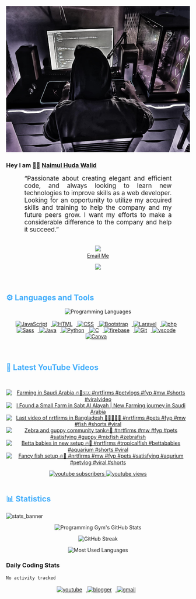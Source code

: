 <!-- ![github_cover_banner](https://www.digitalsolutionservices.com/img/services/web%20development.gif)-->

<div align="center" style="display:block;">
    <img height="400px" width="100%" alt="github cover banner" src="https://raw.githubusercontent.com/NaimulHudaWalid/NaimulHudaWalid/main/272276268_3114779035434264_920860974401480824_n.jpg"/> 
</div>

### Hey I am [👨🏻‍][facebook] [Naimul Huda Walid][youtube]



<p align:"center" style="text-align: justify; margin: 0 50px; font-size: 17px;" >
   “Passionate about creating elegant and efficient code, and always looking to learn new technologies to improve skills as a web developer. Looking for an opportunity to utilize my acquired skills and training to help the company and my future peers grow. I want my efforts to make a considerable difference to the company and help it succeed.”
<br>
<br>
<div align="center">

![](https://visitor-badge.glitch.me/badge?page_id=NaimulHudaWalid)
    <br />
[Email Me](mailto:dev.naimulhuda@gmail.com)
</div>
</p>
<!-- Typing SVG by DenverCoder1 - https://github.com/DenverCoder1/readme-typing-svg -->
<p align="center">
<!--   <a href="https://github.com/DenverCoder1/readme-typing-svg"> -->
    <img src="https://readme-typing-svg.herokuapp.com?color=E22FE4&width=380&height=45&lines=Open-Source+Enthusiast;Learning+In+Public;Empowering+Others;Nice+To+Meet+You+...&center=true"></a>

</p>
<br>
<!-- Languages and Tools -->

<h2 style="color: #44AEFB">⚙️ Languages and Tools</h2>
<div align="center" style="display:block;">
    <img width="100px" alt="Programming Languages" src="https://user-images.githubusercontent.com/78341798/194531121-47b0119a-ce00-439d-b586-125f86acb098.png"/> 
</div>
<br>   
<!-- Icons Resources -->
<!-- https://devicon.dev/ -->
<!-- https://cdn.jsdelivr.net/npm/simple-icons@v3/icons/ -->
<div align="center">
  <a href="https://developer.mozilla.org/en-US/docs/Web/JavaScript" target="_blank" rel="noreferrer">
      <img  alt="JavaScript" height="50px" style="padding-right:10px;" src="https://cdn.jsdelivr.net/gh/devicons/devicon/icons/javascript/javascript-plain.svg"/>
  </a>
  
 
  <a href="https://developer.mozilla.org/en-US/docs/Web/HTML" target="_blank" rel="noreferrer">
      <img  alt="HTML" height="50px" style="padding-right:10px;" src="https://cdn.jsdelivr.net/gh/devicons/devicon/icons/html5/html5-original.svg"/>
  </a>
  <a href="https://developer.mozilla.org/en-US/docs/Web/CSS" target="_blank" rel="noreferrer">
      <img  alt="CSS" height="50px" style="padding-right:10px;" src="https://cdn.jsdelivr.net/gh/devicons/devicon/icons/css3/css3-original.svg"/>
  </a>
  <a href="https://getbootstrap.com/" target="_blank" rel="noreferrer">
      <img  alt="Bootstrap" height="50px" style="padding-right:10px;" src="https://cdn.jsdelivr.net/gh/devicons/devicon/icons/bootstrap/bootstrap-original.svg"/>
  </a> 
  <a href="https://laravel.com/" target="_blank" rel="noreferrer">
      <img  alt="Laravel" height="50px" style="padding-right:10px;" src="https://cdn.jsdelivr.net/gh/devicons/devicon/icons/laravel/laravel-plain.svg"/>
  </a>
  <a href="https://www.php.net/" target="_blank" rel="noreferrer">
      <img  alt="php" height="50px" style="padding-right:10px;" src="https://cdn.jsdelivr.net/gh/devicons/devicon/icons/php/php-original.svg"/>
  </a>
  <a href="https://sass-lang.com/" target="_blank" rel="noreferrer">
      <img  alt="Sass" height="50px" style="padding-right:10px;" src="https://cdn.jsdelivr.net/gh/devicons/devicon/icons/sass/sass-original.svg"/>
  </a>
  <a href="https://www.java.com/en/" target="_blank" rel="noreferrer">
      <img  alt="Java" height="50px" style="padding-right:10px;" src="https://cdn.jsdelivr.net/gh/devicons/devicon/icons/java/java-original.svg"/>
  </a>    
  <a href="https://www.python.org/" target="_blank" rel="noreferrer">
      <img  alt="Python" height="50px" style="padding-right:10px;" src="https://cdn.jsdelivr.net/gh/devicons/devicon/icons/python/python-original.svg"/>
  </a>
  <a href="https://www.cprogramming.com/" target="_blank" rel="noreferrer">
      <img  alt="C" height="50px" style="padding-right:10px;" src="https://cdn.jsdelivr.net/gh/devicons/devicon/icons/c/c-original.svg"/>
  </a>
  
  <a href="https://firebase.google.com/" target="_blank" rel="noreferrer">
      <img  alt="firebase" height="50px" style="padding-right:10px;" src="https://cdn.jsdelivr.net/gh/devicons/devicon/icons/firebase/firebase-plain.svg"/>
  </a>
 
  <a href="https://git-scm.com/" target="_blank" rel="noreferrer">
      <img  alt="Git" height="50px" style="padding-right:10px;" src="https://cdn.jsdelivr.net/gh/devicons/devicon/icons/git/git-original.svg"/>
  </a>
  
  <a href="https://code.visualstudio.com/" target="_blank" rel="noreferrer">
      <img  alt="vscode" height="50px" style="padding-right:10px;"src="https://cdn.jsdelivr.net/gh/devicons/devicon/icons/vscode/vscode-original.svg"/>
  </a>
  <a href="https://www.canva.com/" target="_blank" rel="noreferrer">
      <img  alt="Canva" height="50px" style="padding-right:10px;" src="https://cdn.jsdelivr.net/gh/devicons/devicon/icons/canva/canva-original.svg"/> 
  </a>
</div>
<br>
<br>

<!-- Latest YouTube Videos -->

<h2 style="color: #44AEFB">🎦 Latest YouTube Videos</h2>
<br />

<!-- Resource/Reference: https://github.com/DenverCoder1/github-readme-youtube-cards -->
<div class="youtube videos cards" align="center">

<!-- BEGIN YOUTUBE-CARDS -->
[![Farming in Saudi Arabia 🔥🖤🇸🇦 #nrtfirms #petvlogs #fyp #mw #shorts #viralvideo](https://ytcards.demolab.com/?id=kB_i7QwW7gc&title=Farming+in+Saudi+Arabia+%F0%9F%94%A5%F0%9F%96%A4%F0%9F%87%B8%F0%9F%87%A6+%23nrtfirms+%23petvlogs+%23fyp+%23mw+%23shorts+%23viralvideo&lang=en&timestamp=1724857836&background_color=%230d1117&title_color=%23ffffff&stats_color=%23dedede&max_title_lines=1&width=250&border_radius=5 "Farming in Saudi Arabia 🔥🖤🇸🇦 #nrtfirms #petvlogs #fyp #mw #shorts #viralvideo")](https://www.youtube.com/watch?v=kB_i7QwW7gc)
[![I Found a Small Farm in Sabt Al Alayah | New Farming journey in Saudi Arabia](https://ytcards.demolab.com/?id=esHPAjSV3ZM&title=I+Found+a+Small+Farm+in+Sabt+Al+Alayah+%7C+New+Farming+journey+in+Saudi+Arabia&lang=en&timestamp=1724760423&background_color=%230d1117&title_color=%23ffffff&stats_color=%23dedede&max_title_lines=1&width=250&border_radius=5 "I Found a Small Farm in Sabt Al Alayah | New Farming journey in Saudi Arabia")](https://www.youtube.com/watch?v=esHPAjSV3ZM)
[![Last video of nrtfirms in Bangladesh 🖤🤲🏻🇸🇦 #nrtfirms #pets #fyp #mw #fish #shorts #viral](https://ytcards.demolab.com/?id=gaFmRNsJk0Q&title=Last+video+of+nrtfirms+in+Bangladesh+%F0%9F%96%A4%F0%9F%A4%B2%F0%9F%8F%BB%F0%9F%87%B8%F0%9F%87%A6+%23nrtfirms+%23pets+%23fyp+%23mw+%23fish+%23shorts+%23viral&lang=en&timestamp=1724563774&background_color=%230d1117&title_color=%23ffffff&stats_color=%23dedede&max_title_lines=1&width=250&border_radius=5 "Last video of nrtfirms in Bangladesh 🖤🤲🏻🇸🇦 #nrtfirms #pets #fyp #mw #fish #shorts #viral")](https://www.youtube.com/watch?v=gaFmRNsJk0Q)
[![Zebra and guppy community tank🔥🖤 #nrtfirms #mw #fyp #pets #satisfying #guppy #mixfish #zebrafish](https://ytcards.demolab.com/?id=CZZ_zRoBc-A&title=Zebra+and+guppy+community+tank%F0%9F%94%A5%F0%9F%96%A4+%23nrtfirms+%23mw+%23fyp+%23pets+%23satisfying+%23guppy+%23mixfish+%23zebrafish&lang=en&timestamp=1724358707&background_color=%230d1117&title_color=%23ffffff&stats_color=%23dedede&max_title_lines=1&width=250&border_radius=5 "Zebra and guppy community tank🔥🖤 #nrtfirms #mw #fyp #pets #satisfying #guppy #mixfish #zebrafish")](https://www.youtube.com/watch?v=CZZ_zRoBc-A)
[![Betta babies in new setup 🔥🖤 #nrtfirms #tropicalfish #bettababies #aquarium #shorts #viral](https://ytcards.demolab.com/?id=k-8OiXwv5Ag&title=Betta+babies+in+new+setup+%F0%9F%94%A5%F0%9F%96%A4+%23nrtfirms+%23tropicalfish+%23bettababies+%23aquarium+%23shorts+%23viral&lang=en&timestamp=1724262705&background_color=%230d1117&title_color=%23ffffff&stats_color=%23dedede&max_title_lines=1&width=250&border_radius=5 "Betta babies in new setup 🔥🖤 #nrtfirms #tropicalfish #bettababies #aquarium #shorts #viral")](https://www.youtube.com/watch?v=k-8OiXwv5Ag)
[![Fancy fish setup 🔥🖤 #nrtfirms #mw #fyp #pets #satisfying #aqurium #petvlog #viral #shorts](https://ytcards.demolab.com/?id=M-vLYYZ2m-Y&title=Fancy+fish+setup+%F0%9F%94%A5%F0%9F%96%A4+%23nrtfirms+%23mw+%23fyp+%23pets+%23satisfying+%23aqurium+%23petvlog+%23viral+%23shorts&lang=en&timestamp=1724170120&background_color=%230d1117&title_color=%23ffffff&stats_color=%23dedede&max_title_lines=1&width=250&border_radius=5 "Fancy fish setup 🔥🖤 #nrtfirms #mw #fyp #pets #satisfying #aqurium #petvlog #viral #shorts")](https://www.youtube.com/watch?v=M-vLYYZ2m-Y)
<!-- END YOUTUBE-CARDS -->
</div>

<!-- Begin Youtube Buttons -->
<!-- Resource/Reference:  https://github.com/DenverCoder1/custom-icon-badges -->
<div class="youtube buttons" align="center">
    <a href="https://www.youtube.com/channel/UCa3YaFwzSII0kKg3Nads2dQ"  target="_blank">
        <img alt="youtube subscribers" src="https://img.shields.io/youtube/channel/subscribers/UCa3YaFwzSII0kKg3Nads2dQ?logo=youtube&logoColor=red&style=for-the-badge"/>
    </a> 
    <a href="https://www.youtube.com/channel/UCa3YaFwzSII0kKg3Nads2dQ"  target="_blank">
        <img alt="youtube views" src="https://custom-icon-badges.demolab.com/youtube/channel/views/UCa3YaFwzSII0kKg3Nads2dQ?color=%23E05D44&logo=eye&logoColor=white&style=for-the-badge&labelColor=#555555"/>
    </a> 
</div>
<br>
<!-- End Youtube Buttons -->

<!-- Statistics -->

<h2 style="color: #44AEFB">📊 Statistics</h2>

![stats_banner](https://user-images.githubusercontent.com/78341798/194534778-d662496c-ae00-4e8d-ae9b-b90912054e7f.gif)

<!-- Begin Stats Cards -->
<!-- Resources:  -->
<!-- Github & Languages Stats: https://github.com/naimul15-12090/github-readme-stats --> 
<!-- Streak Stats: https://github.com/denvercoder1/github-readme-streak-stats -->
<!-- Change the value after ?username= to your GitHub username. -->
<div class="stats" align="center">

![Programming Gym's GitHub Stats](https://github-readme-stats.vercel.app/api?username=NaimulHudaWalid&hide=stars&count_private=true&show_icons=true&theme=algolia&border_radius=20)

![GitHub Streak](https://streak-stats.demolab.com?user=NaimulHudaWalid&count_private=true&theme=algolia&border_radius=22)

![Most Used Languages](https://github-readme-stats.vercel.app/api/top-langs/?username=NaimulHudaWalid&langs_count=8&layout=compact&show_icons=true&theme=algolia&border_radius=20)
    
<!-- ![Top Langs](https://github-readme-stats.vercel.app/api/top-langs/?username=naimul15-12090&langs_count=8) -->
<!-- [![Top Langs](https://github-readme-stats.vercel.app/api/top-langs/?username=naimul15-12090&layout=compact)](https://github.com/anuraghazra/github-readme-stats)
 -->
    
</div>
<!--  End Stats Cards -->



### Daily Coding Stats
<!--START_SECTION:waka-->

```txt
No activity tracked
```

<!--END_SECTION:waka-->
<!-- Begin Footer -->
<!-- Icons Resources -->
<!-- https://devicon.dev/ -->
<div class="footer" align="center" style="margin:15px;">
    <a href="https://www.youtube.com/channel/UCa3YaFwzSII0kKg3Nads2dQ" target="_blank">
        <img  style="margin:0 10px 10px 0;" src="https://user-images.githubusercontent.com/78341798/194531650-698ef1b1-9cbd-4b4f-96ef-5a2ec4b5d7e6.svg" alt="youtube" width="40px"/>
    </a>
    <a href="https://www.linkedin.com/in/naimulhudawalid/" target="_blank">
        <img style="margin:0 10px 10px 0;" src="https://user-images.githubusercontent.com/78341798/194531458-b5dfeb1b-bad5-4dfa-909a-2e402262db9a.svg" alt="blogger" width="40px"/>
    </a>
    <a href="mailto:dev.naimulhuda@gmail.com" target="_blank">
        <img style="margin:0 10px 10px 0;" src="https://user-images.githubusercontent.com/78341798/194531383-ddb2b774-5bb9-491c-b601-4a4a7d9792fb.svg" alt="gmail" width="40px"/>
    </a>
</div>
<!-- End Footer -->

[youtube]: https://www.youtube.com/channel/UCa3YaFwzSII0kKg3Nads2dQ
[facebook]: https://www.facebook.com/profile.php?id=100007065945838
